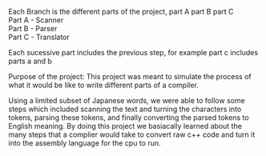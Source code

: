 Each Branch is the different parts of the project, part A part B part C <br />
Part A - Scanner <br />
Part B - Parser <br />
Part C - Translator <br />

Each sucessive part includes the previous step, for example part c includes parts a and b

Purpose of the project:
This project was meant to simulate the process of what it would be like to write different parts of a compiler.<br />

Using a limited subset of Japanese words, we were able to follow some steps which included scanning the text and turning the characters into tokens, parsing these tokens, and finally converting the parsed tokens to English meaning. By doing this project we basiacally learned about the many steps that a complier would take to convert raw c++ code and turn it into the assembly language for the cpu to run.
